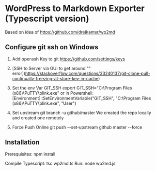 # WordPress to Markdown Exporter (Typescript version)

Based on idea of https://github.com/dreikanter/wp2md

## Configure git ssh on Windows

1. Add openssh Key to git https://github.com/settings/keys
2. [SSH to Server via GUI to get around "" error])https://stackoverflow.com/questions/33240137/git-clone-pull-continually-freezing-at-store-key-in-cache)
3. Set the env Var GIT_SSH 
    export GIT_SSH="C:\Program Files (x86)\PuTTY\plink.exe"
or in Powershell:
    [Environment]::SetEnvironmentVariable("GIT_SSH", "C:\Program Files (x86)\PuTTY\plink.exe", "User")

4. Set upstream 
    git branch -u github/master
We created the repo locally and created one remotely

5. Force Push Online
    git push --set-upstream github master --force

## Installation

Prerequisites:
    npm install

Compile Typescript:
   tsc wp2md.ts
Run:
   node wp2md.js